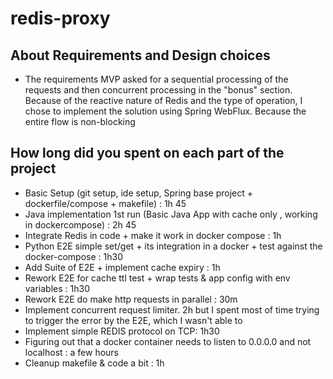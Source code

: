 # redis-proxy

## About Requirements and Design choices

* The requirements MVP asked for a sequential processing of the requests and then concurrent
  processing in the "bonus" section. Because of the reactive nature of Redis and the type of
  operation, I chose to implement the solution using Spring WebFlux. Because the entire flow is
  non-blocking

## How long did you spent on each part of the project

* Basic Setup (git setup, ide setup, Spring base project + dockerfile/compose + makefile) : 1h 45
* Java implementation 1st run (Basic Java App with cache only , working in dockercompose) : 2h 45
* Integrate Redis in code + make it work in docker compose : 1h
* Python E2E simple set/get + its integration in a docker + test against the docker-compose : 1h30
* Add Suite of E2E + implement cache expiry : 1h
* Rework E2E for cache ttl test + wrap tests & app config with env variables : 1h30
* Rework E2E do make http requests in parallel : 30m
* Implement concurrent request limiter. 2h but I spent most of time trying to trigger the error by
  the E2E, which I wasn't able to
* Implement simple REDIS protocol on TCP: 1h30
* Figuring out that a docker container needs to listen to 0.0.0.0 and not localhost : a few hours
* Cleanup makefile & code a bit : 1h